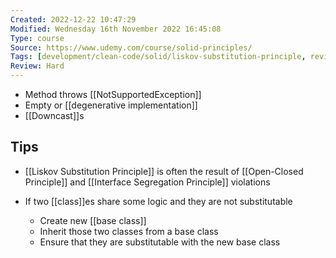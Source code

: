 ```yaml
---
Created: 2022-12-22 10:47:29
Modified: Wednesday 16th November 2022 16:45:08
Type: course
Source: https://www.udemy.com/course/solid-principles/
Tags: [development/clean-code/solid/liskov-substitution-principle, review]
Review: Hard
---
```


- Method throws [[NotSupportedException]]
- Empty or [[degenerative implementation]]
- [[Downcast]]s

## Tips

- [[Liskov Substitution Principle]] is often the result of [[Open-Closed Principle]] and [[Interface Segregation Principle]] violations

- If two [[class]]es share some logic and they are not substitutable
    - Create new [[base class]]
    - Inherit those two classes from a base class
    - Ensure that they are substitutable with the new base class
